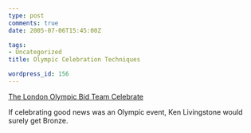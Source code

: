 ```yaml
---
type: post
comments: true
date: 2005-07-06T15:45:00Z

tags:
- Uncategorized
title: Olympic Celebration Techniques

wordpress_id: 156
---
```


[The London Olympic Bid Team Celebrate](http://news.bbc.co.uk/1/shared/spl/hi/pop_ups/05/in_pictures_celebrating_olympic_victory/html/4.stm)  

If celebrating good news was an Olympic event, Ken Livingstone would surely get Bronze.
